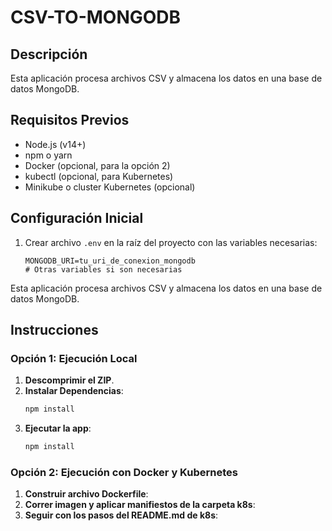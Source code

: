 # CSV-TO-MONGODB

## Descripción

Esta aplicación procesa archivos CSV y almacena los datos en una base de datos MongoDB.

## Requisitos Previos

- Node.js (v14+)
- npm o yarn
- Docker (opcional, para la opción 2)
- kubectl (opcional, para Kubernetes)
- Minikube o cluster Kubernetes (opcional)

## Configuración Inicial

1. Crear archivo `.env` en la raíz del proyecto con las variables necesarias:
   ```env
   MONGODB_URI=tu_uri_de_conexion_mongodb
   # Otras variables si son necesarias

Esta aplicación procesa archivos CSV y almacena los datos en una base de datos MongoDB. 

## Instrucciones

### Opción 1: Ejecución Local

1. **Descomprimir el ZIP**.
2. **Instalar Dependencias**:
   ```bash
   npm install
3. **Ejecutar la app**:
   ```bash
   npm install

### Opción 2: Ejecución con Docker y Kubernetes
1. **Construir archivo Dockerfile**:
2. **Correr imagen y aplicar manifiestos de la carpeta k8s**:
3. **Seguir con los pasos del README.md de k8s**:
